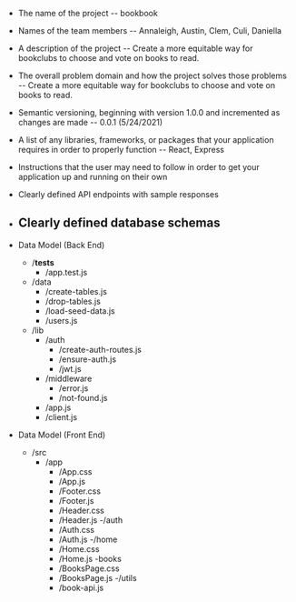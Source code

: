 - The name of the project
    -- bookbook
- Names of the team members
    -- Annaleigh, Austin, Clem, Culi, Daniella
- A description of the project
    -- Create a more equitable way for bookclubs to choose and vote on books to read.
- The overall problem domain and how the project solves those problems
    -- Create a more equitable way for bookclubs to choose and vote on books to read.
- Semantic versioning, beginning with version 1.0.0 and incremented as changes are made
    -- 0.0.1 (5/24/2021)
- A list of any libraries, frameworks, or packages that your application requires in order to properly function
    -- React, Express
- Instructions that the user may need to follow in order to get your application up and running on their own 

- Clearly defined API endpoints with sample responses

- Clearly defined database schemas
    - 

- Data Model (Back End)
    - /__tests__
        - /app.test.js
    - /data 
        - /create-tables.js
        - /drop-tables.js
        - /load-seed-data.js
        - /users.js
    - /lib
        - /auth
            - /create-auth-routes.js
            - /ensure-auth.js
            - /jwt.js
        - /middleware
            - /error.js
            - /not-found.js
        - /app.js
        - /client.js

- Data Model (Front End)
    - /src
        - /app
            - /App.css
            - /App.js
            - /Footer.css
            - /Footer.js
            - /Header.css
            - /Header.js
        -/auth
            - /Auth.css
            - /Auth.js
        -/home
            - /Home.css
            - /Home.js
        -books
            - /BooksPage.css
            - /BooksPage.js
        -/utils
            - /book-api.js
        

